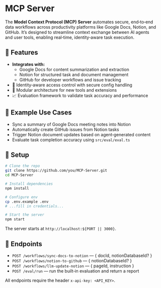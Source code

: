 # MCP Server

The **Model Context Protocol (MCP) Server** automates secure, end‑to‑end data workflows across productivity platforms like Google Docs, Notion, and GitHub. It’s designed to streamline context exchange between AI agents and user tools, enabling real‑time, identity‑aware task execution.

## 🚀 Features

- **Integrates with:**
  - Google Docs for content summarization and extraction
  - Notion for structured task and document management
  - GitHub for developer workflows and issue tracking
- 🔐 Identity‑aware access control with secure config handling
- 🧩 Modular architecture for new tools and extensions
- 📈 Evaluation framework to validate task accuracy and performance

## 🧠 Example Use Cases

- Sync a summary of Google Docs meeting notes into Notion
- Automatically create GitHub issues from Notion tasks
- Trigger Notion document updates based on agent‑generated content
- Evaluate task completion accuracy using `src/eval/eval.ts`

## 🔧 Setup

```bash
# Clone the repo
git clone https://github.com/you/MCP-Server.git
cd MCP-Server

# Install dependencies
npm install

# Configure env
cp .env.example .env
# ...fill in credentials...

# Start the server
npm start
```

The server starts at `http://localhost:${PORT || 3000}`.

## 🔎 Endpoints

- `POST /workflows/sync-docs-to-notion` — { docId, notionDatabaseId? }
- `POST /workflows/notion-to-github` — { notionDatabaseId? }
- `POST /workflows/llm-update-notion` — { pageId, instruction }
- `POST /eval/run` — run the built‑in evaluation and return a report

All endpoints require the header `x-api-key: <API_KEY>`.

